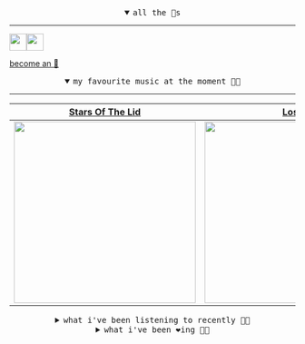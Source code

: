 <details open>

<summary align="center"><samp>all the 🥚s</samp></summary>
<hr />

<a href="https://github.com/pvinis"><img src="https://avatars.githubusercontent.com/u/100233?s=90&v=4" width="30" height="30" /><a href="https://github.com/maxPugh"><img src="https://avatars.githubusercontent.com/u/46350013?s=90&u=52a601eaa2d272b35477d096fe782ebf0a8a1f68&v=4" width="30" height="30" />

<samp><a href="https://github.com/bitttttten/bitttttten/stargazers">become an 🥚</a></samp>

</details>

<details open>

<summary align="center"><samp>my favourite music at the moment 🎵🎶</samp></summary>
<hr />

<!-- toc -->

| [Stars Of The Lid](https://open.spotify.com/artist/36pCa1JHc6hlGbfEmLzJQc)                                                                                       | [Loscil](https://open.spotify.com/artist/3GM5cpCBadq2PMHjFoEvhK)                                                                                                 | [Josienne Clarke](https://open.spotify.com/artist/3ygFnvt1R5sH1eu3eC9hxe)                                                                                        | [Telefon Tel Aviv](https://open.spotify.com/artist/53N4oJpWtmnB0KGLLserGC)                                                                                       |
| ---------------------------------------------------------------------------------------------------------------------------------------------------------------- | ---------------------------------------------------------------------------------------------------------------------------------------------------------------- | ---------------------------------------------------------------------------------------------------------------------------------------------------------------- | ---------------------------------------------------------------------------------------------------------------------------------------------------------------- |
| [<img src="https://i.scdn.co/image/ab6761610000e5ebd9559855d1bb68f3160724d8" width="320" height="auto">](https://open.spotify.com/artist/36pCa1JHc6hlGbfEmLzJQc) | [<img src="https://i.scdn.co/image/ab6761610000e5eb2930a1aa0bdc42db60fb0680" width="320" height="auto">](https://open.spotify.com/artist/3GM5cpCBadq2PMHjFoEvhK) | [<img src="https://i.scdn.co/image/ab6761610000e5ebe7138ec13bc5afbccd8dfa48" width="320" height="auto">](https://open.spotify.com/artist/3ygFnvt1R5sH1eu3eC9hxe) | [<img src="https://i.scdn.co/image/ab6761610000e5eb66dd628a7110d390385b3a47" width="320" height="auto">](https://open.spotify.com/artist/53N4oJpWtmnB0KGLLserGC) |

<!-- tocstop -->

</details>

<details>

<summary align="center"><samp>what i've been listening to recently 🎵🎶</samp></summary>
<hr />

<!-- toc -->

| [Maya<br />Ahmed Malek](https://open.spotify.com/track/31mTOY0qbBHMZFzo0DuE0R)                                                                                  | [Dance of Maria<br />Elias Rahbani](https://open.spotify.com/track/0f7iz1qAWSz61BdHTXbzvC)                                                                      | [Soleil Soleil<br />Ahmed Fakroun](https://open.spotify.com/track/0VRaAGkuevKrmX4pBFyW1u)                                                                       | [Men Awel Deqiqa<br />Al Massrieen](https://open.spotify.com/track/635DMx1t8leP4BknRS94Qq)                                                                      |
| --------------------------------------------------------------------------------------------------------------------------------------------------------------- | --------------------------------------------------------------------------------------------------------------------------------------------------------------- | --------------------------------------------------------------------------------------------------------------------------------------------------------------- | --------------------------------------------------------------------------------------------------------------------------------------------------------------- |
| [<img src="https://i.scdn.co/image/ab6761610000e5eb91ccce1b5a43568594ddc533" width="320" height="auto">](https://open.spotify.com/track/31mTOY0qbBHMZFzo0DuE0R) | [<img src="https://i.scdn.co/image/ab67616d0000b273f00c810ed5b1bc5f35abcfac" width="320" height="auto">](https://open.spotify.com/track/0f7iz1qAWSz61BdHTXbzvC) | [<img src="https://i.scdn.co/image/ab6761610000e5eb65e7e87d7d0a33f456b05256" width="320" height="auto">](https://open.spotify.com/track/0VRaAGkuevKrmX4pBFyW1u) | [<img src="https://i.scdn.co/image/ab6761610000e5eb1101f56721c8241b758c6190" width="320" height="auto">](https://open.spotify.com/track/635DMx1t8leP4BknRS94Qq) |

<!-- tocstop -->

</details>

<details>

<summary align="center"><samp>what i've been ❤️ing 🎵🎶</samp></summary>
<hr />

<!-- toc -->

| [Sunrise Paradise Garage<br />Young Marco](https://open.spotify.com/album/6IjhujdRd52mPEONnz0TAu)                                                               | [Nothing Is Worth Losing That<br />Telefon Tel Aviv](https://open.spotify.com/album/0hakGK5pbSbHEIrZpqGzK1)                                                     | [Sol<br />Loscil](https://open.spotify.com/album/1QU235rCtednzHCJgperwb)                                                                                        | [Time Unlimited<br />Young Marco](https://open.spotify.com/album/6IjhujdRd52mPEONnz0TAu)                                                                        |
| --------------------------------------------------------------------------------------------------------------------------------------------------------------- | --------------------------------------------------------------------------------------------------------------------------------------------------------------- | --------------------------------------------------------------------------------------------------------------------------------------------------------------- | --------------------------------------------------------------------------------------------------------------------------------------------------------------- |
| [<img src="https://i.scdn.co/image/ab67616d0000b2733bcdc3051dbdfee929697e34" width="320" height="auto">](https://open.spotify.com/album/6IjhujdRd52mPEONnz0TAu) | [<img src="https://i.scdn.co/image/ab67616d0000b27326f0ecc8eb1732574bc0e2b8" width="320" height="auto">](https://open.spotify.com/album/0hakGK5pbSbHEIrZpqGzK1) | [<img src="https://i.scdn.co/image/ab67616d0000b273028a8cf3c06db12e3656d3f6" width="320" height="auto">](https://open.spotify.com/album/1QU235rCtednzHCJgperwb) | [<img src="https://i.scdn.co/image/ab67616d0000b2733bcdc3051dbdfee929697e34" width="320" height="auto">](https://open.spotify.com/album/6IjhujdRd52mPEONnz0TAu) |

<!-- tocstop -->

</details>
